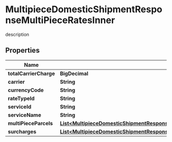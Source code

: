 

# MultipieceDomesticShipmentResponseMultiPieceRatesInner

description

## Properties

| Name | Type | Description | Notes |
|------------ | ------------- | ------------- | -------------|
|**totalCarrierCharge** | **BigDecimal** | description |  [optional] |
|**carrier** | **String** | description |  [optional] |
|**currencyCode** | **String** | description |  [optional] |
|**rateTypeId** | **String** | description |  [optional] |
|**serviceId** | **String** | description |  [optional] |
|**serviceName** | **String** | description |  [optional] |
|**multiPieceParcels** | [**List&lt;MultipieceDomesticShipmentResponseMultiPieceRatesInnerMultiPieceParcelsInner&gt;**](MultipieceDomesticShipmentResponseMultiPieceRatesInnerMultiPieceParcelsInner.md) | description |  [optional] |
|**surcharges** | [**List&lt;MultipieceDomesticShipmentResponseMultiPieceRatesInnerSurchargesInner&gt;**](MultipieceDomesticShipmentResponseMultiPieceRatesInnerSurchargesInner.md) | description |  [optional] |



